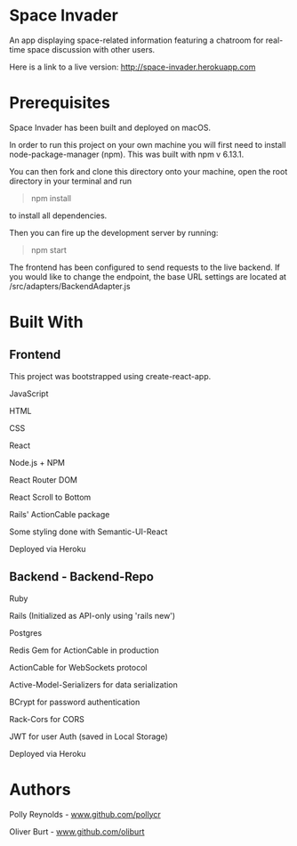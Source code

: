 # Space Invader
An app displaying space-related information featuring a chatroom for real-time space discussion with other users.

Here is a link to a live version: http://space-invader.herokuapp.com

# Prerequisites
Space Invader has been built and deployed on macOS.

In order to run this project on your own machine you will first need to install node-package-manager (npm). This was built with npm v 6.13.1.

You can then fork and clone this directory onto your machine, open the root directory in your terminal and run

> npm install

to install all dependencies.

Then you can fire up the development server by running:

> npm start


The frontend has been configured to send requests to the live backend. 
If you would like to change the endpoint, the base URL settings are located at /src/adapters/BackendAdapter.js

# Built With

## Frontend
This project was bootstrapped using create-react-app.

JavaScript

HTML

CSS

React

Node.js + NPM

React Router DOM

React Scroll to Bottom

Rails' ActionCable package

Some styling done with Semantic-UI-React

Deployed via Heroku

## Backend - Backend-Repo
Ruby

Rails (Initialized as API-only using 'rails new')

Postgres

Redis Gem for ActionCable in production

ActionCable for WebSockets protocol

Active-Model-Serializers for data serialization

BCrypt for password authentication

Rack-Cors for CORS

JWT for user Auth (saved in Local Storage)

Deployed via Heroku

# Authors
Polly Reynolds - www.github.com/pollycr

Oliver Burt - www.github.com/oliburt

